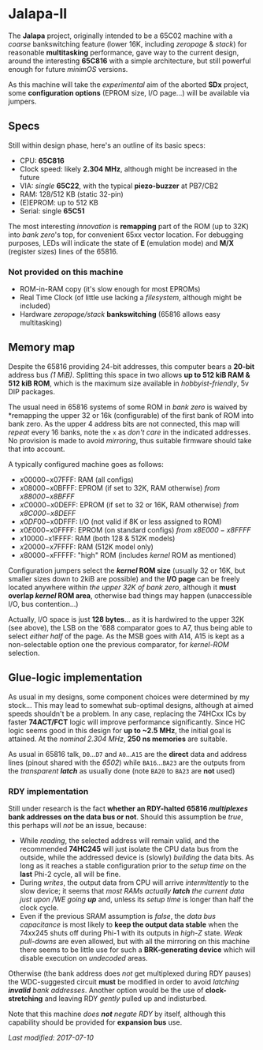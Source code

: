 # Jalapa-II

The **Jalapa** project, originally intended to be a 65C02 machine with a *coarse*
bankswitching feature (lower 16K, including *zeropage* & *stack*) for reasonable
**multitasking** performance, gave way to the current design, around the interesting
**65C816** with a simple architecture, but still powerful enough for future *minimOS*
versions.

As this machine will take the *experimental* aim of the aborted **SDx** project,
some **configuration options** (EPROM size, I/O page...) will be available via jumpers.

## Specs

Still within design phase, here's an outline of its basic specs:

- CPU: **65C816**
- Clock speed: likely **2.304 MHz**, although might be increased in the future
- VIA: *single* **65C22**, with the typical **piezo-buzzer** at PB7/CB2
- RAM: 128/512 KB (static 32-pin)
- (E)EPROM: up to 512 KB
- Serial: single **65C51**

The most interesting *innovation* is **remapping** part of the ROM (up to 32K) into *bank 
zero*'s top, for convenient 65xx vector location. For debugging purposes, LEDs will
indicate the state of **E** (emulation mode) and **M/X** (register sizes) lines of the 65816.

### Not provided on this machine

- ROM-in-RAM copy (it's slow enough for most EPROMs)
- Real Time Clock (of little use lacking a *filesystem*, although might be included)
- Hardware *zeropage/stack* **bankswitching** (65816 allows easy multitasking)

## Memory map

Despite the 65816 providing 24-bit addresses, this computer bears a **20-bit** address
bus *(1 MiB)*. Splitting this space in two allows **up to 512 kiB RAM & 512 kiB ROM**,
which is the maximum size available in *hobbyist-friendly*, 5v DIP packages.

The usual need in 65816 systems of some ROM in *bank zero* is waived by *remapping
the upper 32 or 16k (configurable) of the first bank of ROM into bank zero. As the upper
4 address bits are not connected, this map will *repeat* every 16 banks, note the `x` as
*don't care* in the indicated addresses. No provision is made to avoid *mirroring*,
thus suitable firmware should take that into account.

A typically configured machine goes as follows:

- $x00000-$x07FFF: RAM (all configs)
- $x08000-$x0BFFF: EPROM (if set to 32K, RAM otherwise) *from $x88000-$x8BFFF*
- $xC0000-$x0DEFF: EPROM (if set to 32 or 16K, RAM otherwise) *from $x8C000-$x8DEFF*
- $x0DF00-$x0DFFF: I/O (not valid if 8K or less assigned to ROM)
- $x0E000-$x0FFFF: EPROM (on standard configs) *from $x8E000-x$8FFFF*
- $x10000-$x1FFFF: RAM (both 128 & 512K models)
- $x20000-$x7FFFF: RAM (512K model only)
- $x80000-$xFFFFF: "high" ROM (includes *kernel* ROM as mentioned)

Configuration jumpers select the ***kernel* ROM size** (usually 32 or 16K, but smaller sizes
down to 2kiB are possible) and the **I/O page** can be freely located anywhere within
*the upper 32K of bank zero*, although it **must overlap *kernel* ROM area**, otherwise
bad things may happen (unaccessible I/O, bus contention...) 

Actually, I/O space is just **128 bytes**... as it is hardwired to the upper 32K (see
above), the LSB on the '688 comparator goes to A7, thus being able to select *either
half* of the page. As the MSB goes with A14, A15 is kept as a non-selectable option
one the previous comparator, for *kernel-ROM* selection. 

## Glue-logic implementation

As usual in my designs, some component choices were determined by my stock... This may
lead to somewhat sub-optimal designs, although at aimed speeds shouldn't be a problem.
In any case, replacing the 74HCxx ICs by faster **74ACT/FCT** logic will improve performance
significantly. Since HC logic seems good in this design for **up to ~2.5 MHz**, the
initial goal is attained. At the *nominal 2.304 MHz*, **250 ns memories** are
suitable.

As usual in 65816 talk, `D0`...`D7` and `A0`...`A15` are the **direct** data and address 
lines (pinout shared with the *6502*) while `BA16`...`BA23` are the outputs from the
*transparent **latch*** as usually done (note `BA20` to `BA23` are **not** used)

### RDY implementation

Still under research is the fact **whether an RDY-halted 65816 *multiplexes* bank
addresses on the data bus or not**. Should this assumption be *true*, this perhaps will
*not* be an issue, because:

- While *reading*, the selected address will remain valid, and the recommended **74HC245**
will just isolate the CPU data bus from the outside, while the addressed device is
(slowly) *building* the data bits. As long as it reaches a stable configuration prior
to the *setup time* on the **last** Phi-2 cycle, all will be fine.
- During *writes*, the output data from CPU will arrive *intermittently* to the slow
device; it seems that *most RAMs actually **latch** the current data just upon /WE going
**up*** and, unless its *setup time* is longer than half the clock cycle.
- Even if the previous SRAM assumption is *false*, the *data bus capacitance* is most
likely to **keep the output data stable** when the 74xx245 shuts off during Phi-1 with
its outputs in *high-Z* state. *Weak pull-downs* are even allowed, but with all the
mirroring on this machine there seems to be little use for such a **BRK-generating
device** which will disable execution on *undecoded* areas.

Otherwise (the bank address does *not* get multiplexed during RDY pauses) the
WDC-suggested circuit **must** be modified in order to avoid *latching **invalid** bank
addresses*. Another option would be the use of **clock-stretching** and leaving RDY
*gently* pulled up and indisturbed.

Note that this machine *does **not** negate RDY* by itself, although this capability
should be provided for **expansion bus** use.

*Last modified: 2017-07-10*
 
